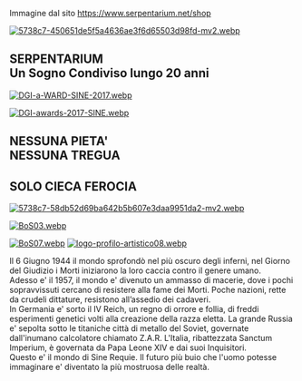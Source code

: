 Immagine dal sito https://www.serpentarium.net/shop

[![5738c7-450651de5f5a4636ae3f6d65503d98fd-mv2.webp](https://i.postimg.cc/vBNVgZLT/5738c7-450651de5f5a4636ae3f6d65503d98fd-mv2.webp)](https://postimg.cc/2bn6gmtN)

SERPENTARIUM<br/>
Un Sogno Condiviso lungo 20 anni
-------------------------------------------------

[![DGI-a-WARD-SINE-2017.webp](https://i.postimg.cc/cHZD9TVw/DGI-a-WARD-SINE-2017.webp)](https://postimg.cc/nsRYMKVh)

[![DGI-awards-2017-SINE.webp](https://i.postimg.cc/Y0RTfT0v/DGI-awards-2017-SINE.webp)](https://postimg.cc/BP8hJYx3)

NESSUNA PIETA'  
NESSUNA TREGUA
------------------------------

SOLO CIECA FEROCIA
------------------

[![5738c7-58db52d69ba642b5b607e3daa9951da2-mv2.webp](https://i.postimg.cc/m24npZWK/5738c7-58db52d69ba642b5b607e3daa9951da2-mv2.webp)](https://postimg.cc/ThkQp6wc)

[![BoS03.webp](https://i.postimg.cc/sx0CCtrt/BoS03.webp)](https://postimg.cc/p586DcyZ)

[![BoS07.webp](https://i.postimg.cc/8kqVwgZ6/BoS07.webp)](https://postimg.cc/CdHtLXTh)
[![logo-profilo-artistico08.webp](https://i.postimg.cc/3RvtxVms/logo-profilo-artistico08.webp)](https://postimg.cc/ZBJ8fffH)

Il 6 Giugno 1944 il mondo sprofondò nel più oscuro degli inferni, nel Giorno del Giudizio i Morti iniziarono la loro caccia contro il genere umano.  
Adesso e' il 1957, il mondo e' divenuto un ammasso di macerie, dove i pochi sopravvissuti cercano di resistere alla fame dei Morti. Poche nazioni, rette da crudeli dittature, resistono all’assedio dei cadaveri.  
In Germania e' sorto il IV Reich, un regno di orrore e follia, di freddi esperimenti genetici volti alla creazione della razza eletta. La grande Russia e' sepolta sotto le titaniche città di metallo del Soviet, governate dall'inumano calcolatore chiamato Z.A.R. L'Italia, ribattezzata Sanctum Imperium, è governata da Papa Leone XIV e dai suoi Inquisitori.  
Questo e' il mondo di Sine Requie. Il futuro più buio che l'uomo potesse immaginare e' diventato la più mostruosa delle realtà.

